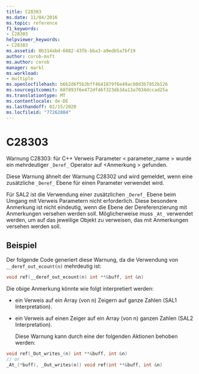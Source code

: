 ```yaml
---
title: C28303
ms.date: 11/04/2016
ms.topic: reference
f1_keywords:
- C28303
helpviewer_keywords:
- C28303
ms.assetid: 0b314abd-6082-43fb-bba3-a9edb5a7bf19
author: corob-msft
ms.author: corob
manager: markl
ms.workload:
- multiple
ms.openlocfilehash: b6b2d6f5b3bff4641879f6e49ac80d3b7952b126
ms.sourcegitcommit: 68f893f6e472df46f323db34a13a7034dccad25a
ms.translationtype: MT
ms.contentlocale: de-DE
ms.lasthandoff: 02/15/2020
ms.locfileid: "77262884"
---
```

# <a name="c28303"></a>C28303
Warnung C28303: für C++ Verweis Parameter < parameter_name > wurde ein mehrdeutiger `_Deref_` Operator auf \<Anmerkung > gefunden.

 Diese Warnung ähnelt der Warnung C28302 und wird gemeldet, wenn eine zusätzliche `_Deref_` Ebene für einen Parameter verwendet wird.

 Für SAL2 ist die Verwendung einer zusätzlichen `_Deref_` Ebene beim Umgang mit Verweis Parametern nicht erforderlich. Diese besondere Anmerkung ist nicht eindeutig, wenn die Ebene der Dereferenzierung mit Anmerkungen versehen werden soll. Möglicherweise muss `_At_` verwendet werden, um auf das jeweilige Objekt zu verweisen, das mit Anmerkungen versehen werden soll.

## <a name="example"></a>Beispiel
 Der folgende Code generiert diese Warnung, da die Verwendung von `__deref_out_ecount(n)` mehrdeutig ist:

```cpp
void ref(__deref_out_ecount(n) int **&buff, int &n)
```

 Die obige Anmerkung könnte wie folgt interpretiert werden:

- ein Verweis auf ein Array (von n) Zeigern auf ganze Zahlen (SAL1 Interpretation).

- ein Verweis auf einen Zeiger auf ein Array (von n) ganzen Zahlen (SAL2 Interpretation).

  Diese Warnung kann durch eine der folgenden Aktionen behoben werden:

```cpp
void ref(_Out_writes_(n) int **&buff, int &n)
// or
_At_(*buff), _Out_writes(n)) void ref(int **&buff, int &n)
```

